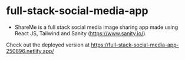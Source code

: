 # full-stack-social-media-app

- ShareMe is a full stack social media image sharing app made using React JS, Tailwind and Sanity (https://www.sanity.io/).

Check out the deployed version at https://full-stack-social-media-app-250896.netlify.app/